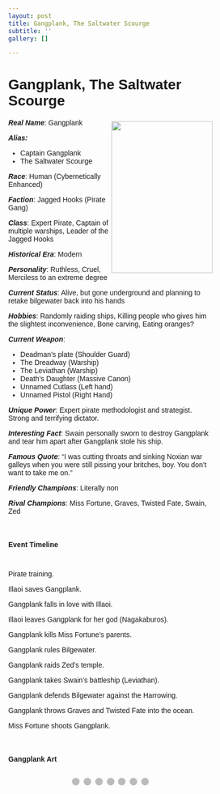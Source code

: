 ```yaml
---
layout: post
title: Gangplank, The Saltwater Scourge
subtitle: ''
gallery: []

---
```

<h1> Gangplank, The Saltwater Scourge </h1><div>


<img src="https://github.com/UNSWLoLSoc/LoLSocWebpage/blob/master/uploads/gangplank.png?raw=true" width="200" height="300" style="float:right; margin-top: 5px">

<p> <strong><em>Real Name</em></strong>: Gangplank </p>
<p><strong><em>Alias:</em></strong></p>
<ul>
<li>Captain Gangplank</li>
<li>The Saltwater Scourge</li>
</ul>

<p> <strong><em>Race</em></strong>: Human (Cybernetically Enhanced) </p>

<p> <strong><em>Faction</em></strong>: Jagged Hooks (Pirate Gang) </p>

<p> <strong><em>Class</em></strong>: Expert Pirate, Captain of multiple warships, Leader of the Jagged Hooks </p>

<p> <strong><em>Historical Era</em></strong>: Modern</p>

<p> <strong><em>Personality</em></strong>: Ruthless, Cruel, Merciless to an extreme degree </p>

<p><strong><em> Current Status</em></strong>: Alive, but gone underground and planning to retake bilgewater back into his hands </p>

<p> <strong><em>Hobbies</em></strong>: Randomly raiding ships, Killing people who gives him the slightest inconvenience, Bone carving, Eating oranges? </p>

<p> <strong><em>Current Weapon</em></strong>: </p>
<ul>
<li>Deadman’s plate (Shoulder Guard)</li>
<li>The Dreadway (Warship)</li>
<li>The Leviathan (Warship)</li>
<li>Death’s Daughter (Massive Canon)</li>
<li> Unnamed Cutlass (Left hand) </li>
<li> Unnamed Pistol (Right Hand) </li>
</ul>

<p> <strong><em>Unique Power</em></strong>: Expert pirate methodologist and strategist. Strong and terrifying dictator.</p>

<p> <strong><em>Interesting Fact</em></strong>: Swain personally sworn to destroy Gangplank and tear him apart after Gangplank stole his ship.</p>

<p> <strong><em>Famous Quote</em></strong>: “I was cutting throats and sinking Noxian war galleys when you were still pissing your britches, boy. You don’t want to take me on.”</p>

<p> <strong><em>Friendly Champions</em></strong>: Literally non </p>

<p> <strong><em>Rival Champions</em></strong>: Miss Fortune, Graves, Twisted Fate, Swain, Zed </p>
</div>
<br>
<h4> Event Timeline </h4>
<meta name="viewport" content="width=device-width, initial-scale=1.0">
<style>

* {
  box-sizing: border-box;
  }

p {
margin: 10px 0;
}

body {
color:black;
font-family: Helvetica, sans-serif;
}

\#para1 {
color: white;
}

/* The actual timeline (the vertical ruler) */
.timeline {
position: relative;
max-width: 780px;
margin: 0 auto;
}

/* The actual timeline (the vertical ruler) */
.timeline::after {
content: '';
position: absolute;
width: 6px;
background-color: black;
top: 0;
bottom: 0;
left: 50%;
margin-left: -3px;
}

/* Container around content */
.cont {
padding: 0px 40px;
position: relative;
background-color: inherit;
width: 55%;
}

/* The circles on the timeline */
.cont::after {
content: '';
position: absolute;
width: 25px;
height: 25px;
right: -17px;
background-color: white;
border: 4px solid #FF9F55;
top: 15px;
border-radius: 50%;
z-index: 1;
}

/* Place the container to the left */
.left {
left: -5.5%;
}

/* Place the container to the right */
.right {
left: 50.5%;
}

/* Add arrows to the left container (pointing right) */
.left::before {
content: " ";
height: 0;
position: absolute;
top: 22px;
width: 0;
z-index: 1;
right: 30px;
border: medium solid black;
border-width: 10px 0 10px 10px;
border-color: transparent transparent transparent black;
}

/* Add arrows to the right container (pointing left) */
.right::before {
content: " ";
height: 0;
position: absolute;
top: 22px;
width: 0;
z-index: 1;
left: 30px;
border: medium solid black;
border-width: 10px 10px 10px 0;
border-color: transparent black transparent transparent;
}

/* Fix the circle for containers on the right side */
.right::after {
left: -16px;
}

/* The actual content */
.content {
padding: 5px 30px;
background-color:black;
position: relative;
border-radius: 6px;
}

/* Media queries - Responsive timeline on screens less than 600px wide _/
@media screen and (max-width: 600px) {
/_ Place the timelime to the left */
.timeline::after {
left: 31px;
}

    /* Full-width containers */
    .cont {
      width: 100%;
      padding-left: 70px;
      padding-right: 25px;
    }
    
    /* Make sure that all arrows are pointing leftwards */
    .cont::before {
      left: 60px;
      border: medium solid white;
      border-width: 10px 10px 10px 0;
      border-color: transparent white transparent transparent;
    }
    
    /* Make sure all circles are at the same spot */
    .left::after, .right::after {
      left: 15px;
    }
    
    /* Make all right containers behave like the left ones */
    .right {
      left: 0%;
    }

}
</style>

<style>

* {box-sizing: border-box}
  body {font-family: Verdana, sans-serif; margin:0}
  .mySlides {display: none}
  img {vertical-align: middle;}

/* Slideshow container */
.slideshow-container {
max-width: 1000px;
position: relative;
margin: auto;
}

/* Next & previous buttons */
.prev, .nextbut {
cursor: pointer;
position: absolute;
top: 50%;
width: auto;
padding: 16px;
margin-top: -22px;
color: white;
font-weight: bold;
font-size: 18px;
transition: 0.6s ease;
border-radius: 0 3px 3px 0;
user-select: none;
}

/* Position the "next button" to the right */
.nextbut {
right: 0;
border-radius: 3px 0 0 3px;
}

/* On hover, add a black background color with a little bit see-through */
.prev:hover, .nextbut:hover {
background-color: rgba(0,0,0,0.8);
}

/* Caption text */
.text {
color: #f2f2f2;
font-size: 15px;
padding: 8px 12px;
position: absolute;
bottom: 8px;
width: 100%;
text-align: center;
}

/* Number text (1/3 etc) */
.numbertext {
color: #f2f2f2;
font-size: 12px;
padding: 8px 12px;
position: absolute;
top: 0;
}

/* The dots/bullets/indicators */
.dot {
cursor: pointer;
height: 15px;
width: 15px;
margin: 0 2px;
background-color: #bbb;
border-radius: 50%;
display: inline-block;
transition: background-color 0.6s ease;
}

.active, .dot:hover {
background-color: #717171;
}

/* Fading animation */
.fade {
\-webkit-animation-name: fade;
\-webkit-animation-duration: 1.5s;
animation-name: fade;
animation-duration: 1.5s;
}

@-webkit-keyframes fade {
from {opacity: .4}
to {opacity: 1}
}

@keyframes fade {
from {opacity: .4}
to {opacity: 1}
}

/* On smaller screens, decrease text size */
@media only screen and (max-width: 300px) {
.prev, .nextbut,.text {font-size: 11px}
}
</style>

<div id="para1" class="timeline" style="padding-top: 10px;">
<div class="cont left">
<div class="content">
<p >Pirate training.</p>
</div>
</div>
<div class="cont right">
<div class="content">
<p>Illaoi saves Gangplank.</p>
</div>
</div>
<div class="cont left">
<div class="content">
<p>Gangplank falls in love with Illaoi.</p>
</div>
</div>
<div class="cont right">
<div class="content">
<p>Illaoi leaves Gangplank for her god (Nagakaburos).</p>
</div>
</div>
<div class="cont left">
<div class="content">
<p>Gangplank kills Miss Fortune’s parents.</p>
</div>
</div>
<div class="cont right">
<div class="content">
<p>Gangplank rules Bilgewater.</p>
</div>
</div>
<div class="cont left">
<div class="content">
<p>Gangplank raids Zed’s temple.</p>
</div>
</div>
<div class="cont right">
<div class="content">
<p>Gangplank takes Swain’s battleship (Leviathan).</p>
</div>
</div>
<div class="cont left">
<div class="content">
<p>Gangplank defends Bilgewater against the Harrowing.</p>
</div>
</div>
<div class="cont right">
<div class="content">
<p>Gangplank throws Graves and Twisted Fate into the ocean.</p>
</div>
</div>
<div class="cont left">
<div class="content">
<p>Miss Fortune shoots Gangplank.</p>
</div>
</div>
</div>
<br>
<h4> Gangplank Art </h4>
<meta name="viewport" content="width=device-width, initial-scale=1">

<div class="slideshow-container">
<div class="mySlides">
<div class="numbertext">1 / 7</div>
<img src="https://github.com/UNSWLoLSoc/LoLSocWebpage/blob/master/uploads/young-gangplank-saved-by-illaoi.png?raw=true" style="width:100%">
<div class="text">Young Gangplank saved by Illaoi</div>
</div>

<div class="mySlides">
<div class="numbertext">2 / 7</div>
<img src="https://github.com/UNSWLoLSoc/LoLSocWebpage/blob/master/uploads/gangplank-shotting-miss-fortune-and-her-parents.jpg?raw=true" style="width:100%">
<div class="text">Gangplank shooting Miss Fortune and her parents</div>
</div>

<div class="mySlides">
<div class="numbertext">3 / 7</div>
<img src="https://github.com/UNSWLoLSoc/LoLSocWebpage/blob/master/uploads/the-dreadway.png?raw=true" style="width:100%">
<div class="text">The Dreadway Warship</div>
</div>

<div class="mySlides">
<div class="numbertext">4 / 7</div>
<img src="https://github.com/UNSWLoLSoc/LoLSocWebpage/blob/master/uploads/the-leviathan.png?raw=true" style="width:100%">
<div class="text">The Leviathan Warship</div>
</div>

<div class="mySlides">
<div class="numbertext">5 / 7</div>
<img src="https://github.com/UNSWLoLSoc/LoLSocWebpage/blob/master/uploads/gangplank_and_his_jagged_hooks.jpg?raw=true" style="width:100%">
<div class="text">Gangplank and his Jagged Hooks</div>
</div>

<div class="mySlides">
<div class="numbertext">6 / 7</div>
<img src="https://github.com/UNSWLoLSoc/LoLSocWebpage/blob/master/uploads/miss-fortune-planning-her-revenge-on-gangplank.png?raw=true" style="width:100%">
<div class="text">Miss Fortune planning her revenge on Gangplank</div>
</div>

<div class="mySlides">
<div class="numbertext">7 / 7</div>
<img src="https://github.com/UNSWLoLSoc/LoLSocWebpage/blob/master/uploads/gangplank-before-_left_-and-after-_right_-being-shot-by-miss-fortune.jpg?raw=true" style="width:100%">
<div class="text">Gangplank before (left) and after (right) being shot by Miss Fortune</div>
</div>

<a class="prev" onclick="plusSlides(-1)">❮</a>
<a class="nextbut" onclick="plusSlides(1)">❯</a>
</div>

<div style="text-align:center; padding-top: 10px;">
<span class="dot" onclick="currentSlide(1)"></span>
<span class="dot" onclick="currentSlide(2)"></span>
<span class="dot" onclick="currentSlide(3)"></span>
<span class="dot" onclick="currentSlide(4)"></span>
<span class="dot" onclick="currentSlide(5)"></span>
<span class="dot" onclick="currentSlide(6)"></span>
<span class="dot" onclick="currentSlide(7)"></span>
</div>

<script>
var slideIndex = 1;
showSlides(slideIndex);

function plusSlides(n) {
showSlides(slideIndex += n);
}

function currentSlide(n) {
showSlides(slideIndex = n);
}

function showSlides(n) {
var i;
var slides = document.getElementsByClassName("mySlides");
var dots = document.getElementsByClassName("dot");
if (n > slides.length) {slideIndex = 1}  
if (n < 1) {slideIndex = slides.length}
for (i = 0; i < slides.length; i++) {
slides\[i\].style.display = "none";  
}
for (i = 0; i < dots.length; i++) {
dots\[i\].className = dots\[i\].className.replace(" active", "");
}
slides\[slideIndex-1\].style.display = "block";  
dots\[slideIndex-1\].className += " active";
}
</script>